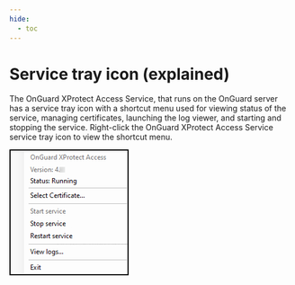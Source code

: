 ```yaml
---
hide:
  - toc
---
```

# Service tray icon (explained)

The OnGuard XProtect Access Service, that runs on the OnGuard server has a service tray icon with a shortcut menu used for viewing status of the service, managing certificates, launching the log viewer, and starting and stopping the service. Right-click the OnGuard XProtect Access Service service tray icon to view the shortcut menu.

![Shortcut](img/CXAL.tray.menu.png)
